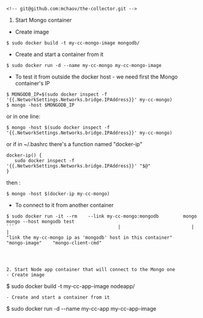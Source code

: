 	<!-- git@github.com:mchaov/the-collector.git -->

1. Start Mongo container
- Create image
```
$ sudo docker build -t my-cc-mongo-image mongodb/
```
- Create and start a container from it
```
$ sudo docker run -d --name my-cc-mongo my-cc-mongo-image
```

  - To test it from outside the docker host - we need first the Mongo container's IP
  ```
  $ MONGODB_IP=$(sudo docker inspect -f '{{.NetworkSettings.Networks.bridge.IPAddress}}' my-cc-mongo)
  $ mongo -host $MONGODB_IP
  ```
  or in one line:
  ```
  $ mongo -host $(sudo docker inspect -f '{{.NetworkSettings.Networks.bridge.IPAddress}}' my-cc-mongo)
  ```
  or if in ~/.bashrc there's a function named "docker-ip"
  ```
  docker-ip() {
     sudo docker inspect -f '{{.NetworkSettings.Networks.bridge.IPAddress}}' "$@"
  }
  ```
  then :
  ```
  $ mongo -host $(docker-ip my-cc-mongo)
  ```

  - To connect to it from another container
  ```
  $ sudo docker run -it --rm    --link my-cc-mongo:mongodb         mongo        mongo --host mongodb test
  ```                                      |                          |                |
  "link the my-cc-mongo ip as 'mongodb' host in this container"   "mongo-image"    "mongo-client-cmd"




2. Start Node app container that will connect to the Mongo one
- Create image
```
$ sudo docker build -t my-cc-app-image nodeapp/
```
- Create and start a container from it
```
$ sudo docker run -d --name my-cc-app my-cc-app-image
```
